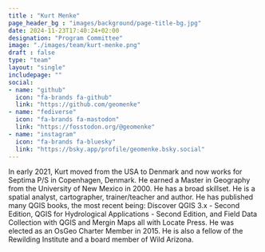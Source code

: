 ```yaml
---
title : "Kurt Menke"
page_header_bg : "images/background/page-title-bg.jpg"
date: 2024-11-23T17:40:24+02:00
designation: "Program Committee"
image: "./images/team/kurt-menke.png"
draft : false
type: "team"
layout: "single"
includepage: ""
social:
- name: "github"
  icon: "fa-brands fa-github"
  link: "https://github.com/geomenke"
- name: "fediverse"
  icon: "fa-brands fa-mastodon"
  link: "https://fosstodon.org/@geomenke"
- name: "instagram"
  icon: "fa-brands fa-bluesky"
  link: "https://bsky.app/profile/geomenke.bsky.social"
---
```


In early 2021, Kurt moved from the USA to Denmark and now works for Septima P/S
in Copenhagen, Denmark. He earned a Master in Geography from the University of
New Mexico in 2000. He has a broad skillset. He is a spatial analyst,
cartographer, trainer/teacher and author. He has published many QGIS books,
the most recent being: Discover QGIS 3.x - Second Edition, QGIS for Hydrological
Applications - Second Edition, and Field Data Collection with QGIS and Mergin
Maps all with Locate Press. He was elected as an OsGeo Charter Member in 2015.
He is also a fellow of the Rewilding Institute and a board member of
Wild Arizona.
